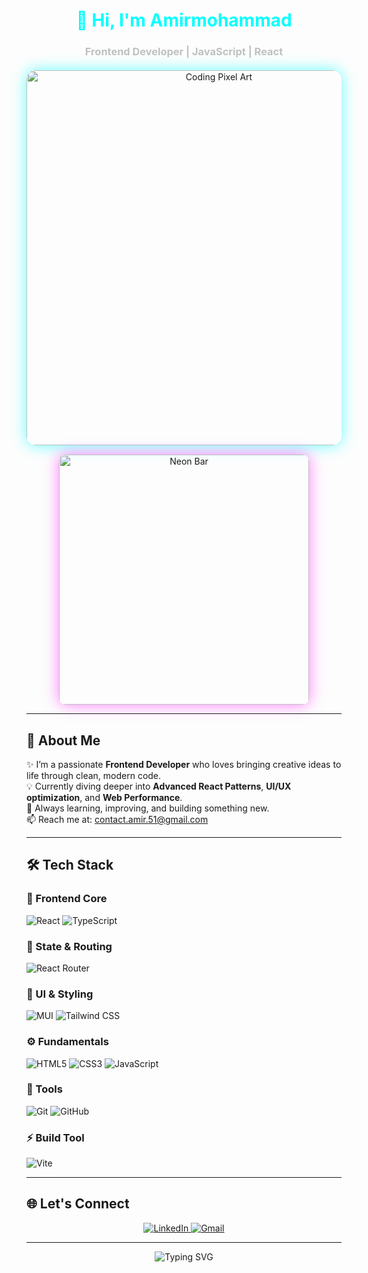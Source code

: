 <h1 align="center" style="color:#00FFFF;">👋 Hi, I'm Amirmohammad</h1>
<h3 align="center" style="color:#C0C0C0;">Frontend Developer | JavaScript | React</h3>

<div align="center" style="margin-top: 20px;">
  <!-- گیف اصلی -->
  <img 
    src="https://user-images.githubusercontent.com/74038190/243078834-72903324-cf57-4e90-80a6-ed3c9734e0ed.gif" 
    alt="Coding Pixel Art" 
    width="600" 
    style="border-radius: 15px; box-shadow: 0 0 25px rgba(0, 255, 255, 0.6);"
  />
  <br/>
  <!-- نوار زیر تصویر -->
  <img 
    src="https://user-images.githubusercontent.com/74038190/212284115-f47cd8ff-2ffb-4b04-b5bf-4d1c14c0247f.gif"
    alt="Neon Bar"
    width="400"
    style="margin-top: 15px; border-radius: 10px; box-shadow: 0 0 25px rgba(255, 0, 255, 0.5);"
  />
</div>

---

## 🚀 About Me

✨ I’m a passionate **Frontend Developer** who loves bringing creative ideas to life through clean, modern code.  
💡 Currently diving deeper into **Advanced React Patterns**, **UI/UX optimization**, and **Web Performance**.  
🧠 Always learning, improving, and building something new.  
📫 Reach me at: [contact.amir.51@gmail.com](mailto:contact.amir.51@gmail.com)

---

## 🛠 Tech Stack

### 🧩 Frontend Core
![React](https://img.shields.io/badge/React-20232A?style=for-the-badge&logo=react&logoColor=61DAFB)
![TypeScript](https://img.shields.io/badge/TypeScript-007ACC?style=for-the-badge&logo=typescript&logoColor=white)

### 🧭 State & Routing
![React Router](https://img.shields.io/badge/React_Router-CA4245?style=for-the-badge&logo=react-router&logoColor=white)

### 🎨 UI & Styling
![MUI](https://img.shields.io/badge/MUI-007FFF?style=for-the-badge&logo=mui&logoColor=white)
![Tailwind CSS](https://img.shields.io/badge/Tailwind_CSS-38B2AC?style=for-the-badge&logo=tailwind-css&logoColor=white)

### ⚙️ Fundamentals
![HTML5](https://img.shields.io/badge/HTML5-E34F26?style=for-the-badge&logo=html5&logoColor=white)
![CSS3](https://img.shields.io/badge/CSS3-1572B6?style=for-the-badge&logo=css3&logoColor=white)
![JavaScript](https://img.shields.io/badge/JavaScript-F7DF1E?style=for-the-badge&logo=javascript&logoColor=black)

### 🧰 Tools
![Git](https://img.shields.io/badge/Git-F05032?style=for-the-badge&logo=git&logoColor=white)
![GitHub](https://img.shields.io/badge/GitHub-100000?style=for-the-badge&logo=github&logoColor=white)

### ⚡ Build Tool
![Vite](https://img.shields.io/badge/Vite-B73BFE?style=for-the-badge&logo=vite&logoColor=FFD62E)

---

## 🌐 Let's Connect

<p align="center">
  <a href="https://www.linkedin.com/in/AmirmohammadAkbary/" target="_blank">
    <img src="https://img.shields.io/badge/LinkedIn-00A0DC?style=for-the-badge&logo=linkedin&logoColor=white" alt="LinkedIn"/>
  </a>
  <a href="mailto:contact.amir.51@gmail.com">
    <img src="https://img.shields.io/badge/Gmail-FF3E30?style=for-the-badge&logo=gmail&logoColor=white" alt="Gmail"/>
  </a>
</p>

---

<p align="center">
  <img 
    src="https://readme-typing-svg.demolab.com?font=Fira+Code&pause=1000&color=00FFFF&center=true&vCenter=true&width=500&lines=Building+modern+web+experiences;Designing+clean+React+UI;Learning+and+growing+every+day!" 
    alt="Typing SVG" 
  />
</p>
